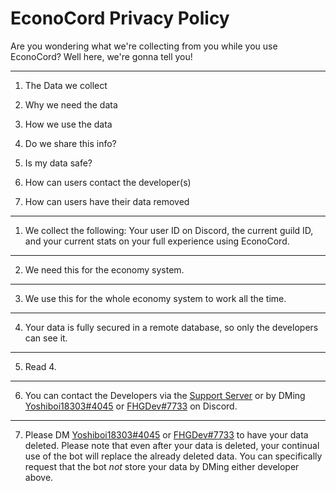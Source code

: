 # EconoCord Privacy Policy
Are you wondering what we're collecting from you while you use EconoCord? Well here, we're gonna tell you!

--------------------------------------------

1) The Data we collect 

2) Why we need the data

3) How we use the data

4) Do we share this info?

5) Is my data safe?

6) How can users contact the developer(s)

7) How can users have their data removed

--------------------------------------------

1) We collect the following:
Your user ID on Discord, the current guild ID, and your current stats on your full experience using EconoCord.

--------------------------------------------

2) We need this for the economy system.

--------------------------------------------

3) We use this for the whole economy system to work all the time.

--------------------------------------------

4) Your data is fully secured in a remote database, so only the developers can see it.

--------------------------------------------

5) Read 4.

--------------------------------------------

6) You can contact the Developers via the [Support Server](https://discord.gg/bUHg5SQMSm) or by DMing [Yoshiboi18303#4045](https://discord.com/users/697414293712273408) or [FHGDev#7733](https://discord.com/users/482326304381730826) on Discord.

--------------------------------------------

7) Please DM [Yoshiboi18303#4045](https://discord.com/users/697414293712273408) or [FHGDev#7733](https://discord.com/users/482326304381730826) to have your data deleted. Please note that even after your data is deleted, your continual use of the bot will replace the already deleted data. You can specifically request that the bot *not* store your data by DMing either developer above.
